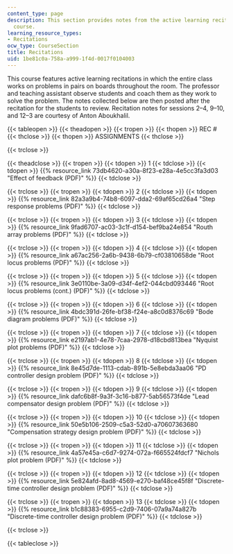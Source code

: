 ```yaml
---
content_type: page
description: This section provides notes from the active learning recitations of the
  course.
learning_resource_types:
- Recitations
ocw_type: CourseSection
title: Recitations
uid: 1be81c0a-758a-a999-1f4d-0017f0104003
---
```


This course features active learning recitations in which the entire class works on problems in pairs on boards throughout the room. The professor and teaching assistant observe students and coach them as they work to solve the problem. The notes collected below are then posted after the recitation for the students to review. Recitation notes for sessions 2–4, 9–10, and 12–3 are courtesy of Anton Aboukhalil.

{{< tableopen >}}
{{< theadopen >}}
{{< tropen >}}
{{< thopen >}}
REC #
{{< thclose >}}
{{< thopen >}}
ASSIGNMENTS
{{< thclose >}}

{{< trclose >}}

{{< theadclose >}}
{{< tropen >}}
{{< tdopen >}}
1
{{< tdclose >}}
{{< tdopen >}}
{{% resource_link 73db4620-a30a-8f23-e28a-4e5cc3fa3d03 "Effect of feedback (PDF)" %}}
{{< tdclose >}}

{{< trclose >}}
{{< tropen >}}
{{< tdopen >}}
2
{{< tdclose >}}
{{< tdopen >}}
{{% resource_link 82a3a9b4-74b8-6097-dda2-69af65cd26a4 "Step response problems (PDF)" %}}
{{< tdclose >}}

{{< trclose >}}
{{< tropen >}}
{{< tdopen >}}
3
{{< tdclose >}}
{{< tdopen >}}
{{% resource_link 9fad6707-ac03-3c1f-d154-bef9ba24e854 "Routh array problems (PDF)" %}}
{{< tdclose >}}

{{< trclose >}}
{{< tropen >}}
{{< tdopen >}}
4
{{< tdclose >}}
{{< tdopen >}}
{{% resource_link a67ac256-2a6b-9438-6b79-cf03810658de "Root locus problems (PDF)" %}}
{{< tdclose >}}

{{< trclose >}}
{{< tropen >}}
{{< tdopen >}}
5
{{< tdclose >}}
{{< tdopen >}}
{{% resource_link 3e0110be-3a09-d34f-4ef2-044cbd093446 "Root locus problems (cont.) (PDF)" %}}
{{< tdclose >}}

{{< trclose >}}
{{< tropen >}}
{{< tdopen >}}
6
{{< tdclose >}}
{{< tdopen >}}
{{% resource_link 4bdc391d-26fe-bf38-f24e-a8c0d8376c69 "Bode diagram problems (PDF)" %}}
{{< tdclose >}}

{{< trclose >}}
{{< tropen >}}
{{< tdopen >}}
7
{{< tdclose >}}
{{< tdopen >}}
{{% resource_link e2197ab1-4e78-7caa-2978-d18cbd813bea "Nyquist plot problems (PDF)" %}}
{{< tdclose >}}

{{< trclose >}}
{{< tropen >}}
{{< tdopen >}}
8
{{< tdclose >}}
{{< tdopen >}}
{{% resource_link 8e45d7de-1113-cdab-891b-5e8ebda3aa06 "PD controller design problem (PDF)" %}}
{{< tdclose >}}

{{< trclose >}}
{{< tropen >}}
{{< tdopen >}}
9
{{< tdclose >}}
{{< tdopen >}}
{{% resource_link dafc6b8f-9a3f-3c16-b877-5ab56573f4de "Lead compensator design problem (PDF)" %}}
{{< tdclose >}}

{{< trclose >}}
{{< tropen >}}
{{< tdopen >}}
10
{{< tdclose >}}
{{< tdopen >}}
{{% resource_link 50e5b106-2509-c5a3-52d0-a70607363680 "Compensation strategy design problem (PDF)" %}}
{{< tdclose >}}

{{< trclose >}}
{{< tropen >}}
{{< tdopen >}}
11
{{< tdclose >}}
{{< tdopen >}}
{{% resource_link 4a57e45a-c6d7-9274-072a-f665524fdcf7 "Nichols plot problem (PDF)" %}}
{{< tdclose >}}

{{< trclose >}}
{{< tropen >}}
{{< tdopen >}}
12
{{< tdclose >}}
{{< tdopen >}}
{{% resource_link 5e824afd-8ad8-4569-e270-baf48ce45f8f "Discrete-time controller design problem (PDF)" %}}
{{< tdclose >}}

{{< trclose >}}
{{< tropen >}}
{{< tdopen >}}
13
{{< tdclose >}}
{{< tdopen >}}
{{% resource_link b1c88383-6955-c2d9-7406-07a9a74a827b "Discrete-time controller design problem (PDF)" %}}
{{< tdclose >}}

{{< trclose >}}

{{< tableclose >}}